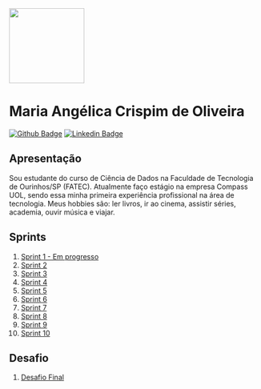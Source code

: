 
<img src="https://avatars.githubusercontent.com/u/142120467?v=4" width="150">

# Maria Angélica Crispim de Oliveira
[![Github Badge](https://img.shields.io/badge/-Github-000?style=flat-square&logo=Github&logoColor=white&link=https://github.com/)](https://github.com/angecr)
[![Linkedin Badge](https://img.shields.io/badge/-LinkedIn-blue?style=flat-square&logo=Linkedin&logoColor=white&link=https://www.linkedin.com/in/mariaangelicaoliveira/)](https://www.linkedin.com/in/mariaangelicaoliveira/)

## Apresentação
Sou estudante do curso de Ciência de Dados na Faculdade de Tecnologia de Ourinhos/SP (FATEC). Atualmente faço estágio na empresa Compass UOL, sendo essa minha primeira experiência profissional na área de tecnologia. Meus hobbies são: ler livros, ir ao cinema, assistir séries, academia, ouvir música e viajar. 


## Sprints 

1. [Sprint 1 - Em progresso](Sprint%201/README.md)
2. [Sprint 2](Sprint%202/README.md)
3. [Sprint 3](Sprint%203/README.md)
4. [Sprint 4](Sprint%204/README.md)
5. [Sprint 5](Sprint%205/README.md)
6. [Sprint 6](Sprint%206/README.md)
7. [Sprint 7](Sprint%207/README.md)
8. [Sprint 8](Sprint%208/README.md)
9. [Sprint 9](Sprint%209/README.md)
10. [Sprint 10](Sprint%2010/README.md)

## Desafio

1. [Desafio Final](Desafio/README.md)




